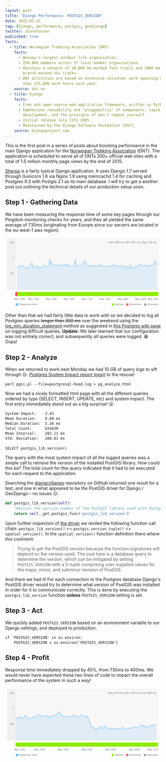 ```yaml
---
layout: post
title: "Django Performance: POSTGIS_VERSION"
date: 2015-05-21
tag: [django, performance, postgis, geodjango]
twitter: starefossen
published: true
facts:
  - title: Norwegian Trekking Association (DNT)
    facts:
      - Norway's largest outdoor life organization.
      - 250.000 members across 57 local member organisations.
      - Maintain a network of 20,000 km marked foot trails and 7000 km of
        branch-marked ski tracks.
      - DNT activities are based on extensive volunteer work spanning more
        than 175,000 work hours each year.
    source: dnt.no
  - title: Django
    facts:
      - Free and open source web application framework, written in Python.
      - Emphasizes reusability and "pluggability" of components, rapid
        development, and the principle of don't repeat yourself.
      - Initial release July 21th 2005.
      - Maintained by the Django Software Foundation (DSF).
    source: djangoproject.com
---
```


This is the first post in a series of posts about boosting performance in the
main Django application for the [Norwegian Trekking
Association](http://english.turistforeningen.no) (DNT).  The application is
scheduled to serve all of DNTs 200+ official web sites with a total of 1.5
million monthly page views by the end of 2015.

<!--more-->

[Sherpa](https://github.com/turistforeningen/sherpa) is a fairly typical Django
application.  It uses Django 1.7 served through Gunicorn 1.8 via Nginx 1.9 using
memcachd 1.4 for caching and Postgres 9.3 with Postgis 2.1 as its main database.
I will try to get a another post out outlining the technical details of our
production setup soon.

## Step 1 - Gathering Data

We have been measuring the response time of some key pages through our Pingdom
monitoring checks for years, and they all yielded the same average of 730ms
(originating from Europe since our servers are located in the eu-west-1 aws
region).

![Pre Response Time](/uploads/2015/05/21/response_pre.png "Pre Response Time")

Other than that we had fairly little data to work with so we decided to log all
Postgres queries <del>longer than 300 ms</del> over the weekend using the [
log\_min\_duration\_statement](http://www.postgresql.org/docs/current/static/runtime-config-logging.html#GUC-LOG-STATEMENT)
method as suggested in [this Postgres wiki
page](https://wiki.postgresql.org/wiki/Logging_Difficult_Queries) on logging
difficult queries. **Update:** We later learned that our configuration was not
entirely correct, and subsequently *all* queries were logged. 😁  Oops!

## Step 2 - Analyze

When we returned to work next Monday we had 10 GB of query logs to sift through
😥.  [Postgres System Impact report (pgsi)](https://bucardo.org/wiki/Pgsi) to the
rescue!

```
perl pgsi.pl --file=postgresql-head.log > pg_analyze.html
```

Now we had a nicely formatted html page with all the different queries ordered
by type (SELECT, INSERT, UPDATE, etc) and system impact.  The first entry
immediately stood out as a big surprise! 😮

```
System Impact:    3.43
Mean Duration:    9.69 ms
Median Duration:  5.34 ms
Total Count:      624439
Mean Interval:    282.11 ms
Std. Deviation:   208.81 ms

SELECT postgis_lib_version()
```

The query with the most system impact of all the logged queries was a simple
call to retrieve the version of the installed PostGIS library.  How could this
be? The total count for this query indicated that it had to be executed for each
request to the application.

Searching the [django/django](https://github.com/django/django) repository on
GitHub returned one result for a test, and one in what appeared to be the
PostGIS driver for Django / GeoDjango – no issues 😕.

```python
def postgis_lib_version(self):
    "Returns the version number of the PostGIS library used with PostgreSQL."
    return self._get_postgis_func('postgis_lib_version')
```

Upon further inspection of [the
driver](https://github.com/django/django/blob/master/django/contrib/gis/db/backends/postgis/operations.py#L297)
we reviled the following function call chain: `postgis_lib_version()` <=
`postgis_version_tuple()` <= `spatial_version()`.  In the `spatial_version()`
function definition there where this comment:

> Trying to get the PostGIS version because the function signatures will depend
> on the version used.  The cost here is a database query to determine the
> version, which can be mitigated by setting `POSTGIS_VERSION` with a 3-tuple
> comprising user-supplied values for the major, minor, and subminor revision of
> PostGIS.

And there we had it! For each connection to the Postgres database Django's
PostGIS driver would try to determine what version of PostGIS was installed in
order for it to communicate correctly.  This is done by executing the
`postgis_lib_version` function **unless** `POSTGIS_VERSION` setting is set.

## Step 3 - Act

We quickly added `POSTGIS_VERSION` based on an environment variable to our
Django settings, and deployed to production.

```
if 'POSTGIS_VERSION' in os.environ:
    POSTGIS_VERSION = os.environ['POSTGIS_VERSION']
```

## Step 4 - Profit

Response time immediately dropped by 45%, from 730ms to 400ms. We would never
have expected these two lines of code to impact the overall performance of the
system in such a way!

![Post Response Time](/uploads/2015/05/21/response_post.png "Post Response Time")
